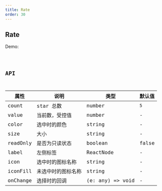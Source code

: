 ```yaml
---
title: Rate
order: 30
---
```


## Rate

Demo:

<code src="./rate/index.tsx" />

## API

| 属性     | 说明               | 类型             | 默认值 |
| -------- | ------------------ | ---------------- | ------ |
| count    | star 总数          | number           | `5`    |
| value    | 当前数，受控值     | number           | -      |
| color    | 选中时的颜色       | string           | -      |
| size     | 大小               | string           | -      |
| readOnly | 是否为只读状态     | boolean          | false  |
| label    | 左侧标签           | ReactNode        | -      |
| icon     | 选中时的图标名称   | string           | -      |
| iconFill | 未选中时的图标名称 | string           | -      |
| onChange | 选择时的回调       | (e: any) => void | -      |

